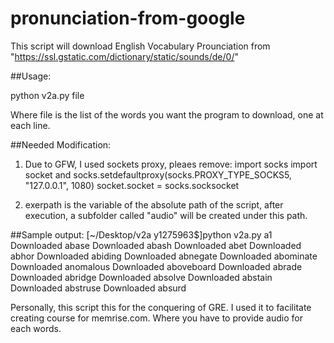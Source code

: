 # pronunciation-from-google

This script will download English Vocabulary Prounciation from "https://ssl.gstatic.com/dictionary/static/sounds/de/0/"

##Usage:

  python v2a.py file
  
Where file is the list of the words you want the program to download, one at each line. 

##Needed Modification:

  1. Due to GFW, I used sockets proxy, pleaes remove:
      import socks
      import socket
    and 
      socks.setdefaultproxy(socks.PROXY_TYPE_SOCKS5, "127.0.0.1", 1080)
      socket.socket = socks.socksocket

  2. exerpath is the variable of the absolute path of the script, after execution, a subfolder called "audio" will be created under this path.

##Sample output:
    [~/Desktop/v2a y1275963$]python v2a.py a1
    Downloaded abase
    Downloaded abash
    Downloaded abet
    Downloaded abhor
    Downloaded abiding
    Downloaded abnegate
    Downloaded abominate
    Downloaded anomalous
    Downloaded aboveboard
    Downloaded abrade
    Downloaded abridge
    Downloaded absolve
    Downloaded abstain
    Downloaded abstruse
    Downloaded absurd
    
  Personally, this script this for the conquering of GRE. I used it to facilitate creating course for memrise.com. Where you have to provide audio for each words.
